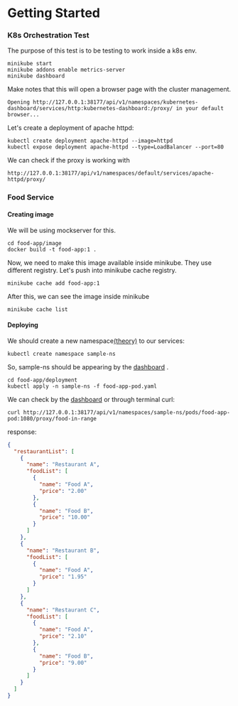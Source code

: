 # Getting Started

### K8s Orchestration Test

The purpose of this test is to be testing to work inside a k8s env.

```console
minikube start
minikube addons enable metrics-server
minikube dashboard
```

Make notes that this will open a browser page with the cluster management.

`Opening http://127.0.0.1:38177/api/v1/namespaces/kubernetes-dashboard/services/http:kubernetes-dashboard:/proxy/ in your default browser...
`

Let's create a deployment of apache httpd:

```console
kubectl create deployment apache-httpd --image=httpd
kubectl expose deployment apache-httpd --type=LoadBalancer --port=80
```

We can check if the proxy is working with

`http://127.0.0.1:38177/api/v1/namespaces/default/services/apache-httpd/proxy/`

### Food Service

#### Creating image

We will be using mockserver for this.

```console
cd food-app/image
docker build -t food-app:1 .
```

Now, we need to make this image available inside minikube. They use different registry. Let's push into minikube cache
registry.

```console
minikube cache add food-app:1
```

After this, we can see the image inside minikube

```console
minikube cache list
```

#### Deploying

We should create a new
namespace[(theory)](https://kubernetes.io/docs/concepts/overview/working-with-objects/namespaces/) to our services:

```console
kubectl create namespace sample-ns
```

So, sample-ns should be appearing by
the [dashboard](http://127.0.0.1:38177/api/v1/namespaces/kubernetes-dashboard/services/kubernetes-dashboard/proxy/?namespace=sample-ns#/overview?namespace=sample-ns)
.

```console
cd food-app/deployment
kubectl apply -n sample-ns -f food-app-pod.yaml
```

We can check by
the [dashboard](http://127.0.0.1:38177/api/v1/namespaces/kubernetes-dashboard/services/kubernetes-dashboard/proxy/#/pod?namespace=sample-ns)
or through terminal curl:

```terminal
curl http://127.0.0.1:38177/api/v1/namespaces/sample-ns/pods/food-app-pod:1080/proxy/food-in-range
```  

response:

```json
{
  "restaurantList": [
    {
      "name": "Restaurant A",
      "foodList": [
        {
          "name": "Food A",
          "price": "2.00"
        },
        {
          "name": "Food B",
          "price": "10.00"
        }
      ]
    },
    {
      "name": "Restaurant B",
      "foodList": [
        {
          "name": "Food A",
          "price": "1.95"
        }
      ]
    },
    {
      "name": "Restaurant C",
      "foodList": [
        {
          "name": "Food A",
          "price": "2.10"
        },
        {
          "name": "Food B",
          "price": "9.00"
        }
      ]
    }
  ]
}
```